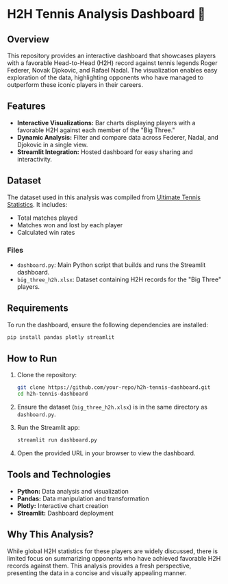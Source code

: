 # H2H Tennis Analysis Dashboard 🎾

## Overview
This repository provides an interactive dashboard that showcases players with a favorable Head-to-Head (H2H) record against tennis legends Roger Federer, Novak Djokovic, and Rafael Nadal. The visualization enables easy exploration of the data, highlighting opponents who have managed to outperform these iconic players in their careers.

## Features
- **Interactive Visualizations:** Bar charts displaying players with a favorable H2H against each member of the "Big Three."
- **Dynamic Analysis:** Filter and compare data across Federer, Nadal, and Djokovic in a single view.
- **Streamlit Integration:** Hosted dashboard for easy sharing and interactivity.

## Dataset
The dataset used in this analysis was compiled from [Ultimate Tennis Statistics](https://ultimatetennisstatistics.com/headsToHeads). It includes:
- Total matches played
- Matches won and lost by each player
- Calculated win rates

### Files
- `dashboard.py`: Main Python script that builds and runs the Streamlit dashboard.
- `big_three_h2h.xlsx`: Dataset containing H2H records for the "Big Three" players.

## Requirements
To run the dashboard, ensure the following dependencies are installed:

```bash
pip install pandas plotly streamlit
```

## How to Run
1. Clone the repository:
   ```bash
   git clone https://github.com/your-repo/h2h-tennis-dashboard.git
   cd h2h-tennis-dashboard
   ```

2. Ensure the dataset (`big_three_h2h.xlsx`) is in the same directory as `dashboard.py`.

3. Run the Streamlit app:
   ```bash
   streamlit run dashboard.py
   ```

4. Open the provided URL in your browser to view the dashboard.

## Tools and Technologies
- **Python:** Data analysis and visualization
- **Pandas:** Data manipulation and transformation
- **Plotly:** Interactive chart creation
- **Streamlit:** Dashboard deployment

## Why This Analysis?
While global H2H statistics for these players are widely discussed, there is limited focus on summarizing opponents who have achieved favorable H2H records against them. This analysis provides a fresh perspective, presenting the data in a concise and visually appealing manner.



